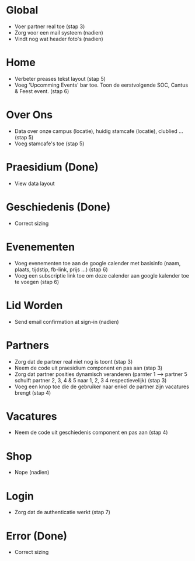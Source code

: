 # Global
- Voer partner real toe (stap 3)
- Zorg voor een mail systeem (nadien)
- Vindt nog wat header foto's (nadien)

# Home
- Verbeter preases tekst layout (stap 5)
- Voeg 'Upcomming Events' bar toe. Toon de eerstvolgende SOC, Cantus & Feest event. (stap 6)

# Over Ons
- Data over onze campus (locatie), huidig stamcafe (locatie), clublied ... (stap 5)
- Voeg stamcafe's toe (stap 5)

# Praesidium (Done)
- View data layout

# Geschiedenis (Done)
- Correct sizing

# Evenementen
- Voeg evenementen toe aan de google calender met basisinfo (naam, plaats, tijdstip, fb-link, prijs ...) (stap 6)
- Voeg een subscriptie link toe om deze calender aan google kalender toe te voegen (stap 6)

# Lid Worden
- Send email confirmation at sign-in (nadien)

# Partners
- Zorg dat de partner real niet nog is toont (stap 3)
- Neem de code uit praesidium component en pas aan (stap 3)
- Zorg dat partner posities dynamisch veranderen (parnter 1 --> partner 5 schuift partner 2, 3, 4 & 5 naar 1, 2, 3 4 respectievelijk) (stap 3)
- Voeg een knop toe die de gebruiker naar enkel de partner zijn vacatures brengt (stap 4)

# Vacatures
- Neem de code uit geschiedenis component en pas aan (stap 4)

# Shop
- Nope (nadien)

# Login
- Zorg dat de authenticatie werkt (stap 7)

# Error (Done)
- Correct sizing
